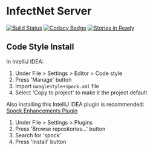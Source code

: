 # InfectNet Server
[![Build Status](https://travis-ci.org/infectnet/infectnet-server.svg?branch=develop)](https://travis-ci.org/infectnet/infectnet-server)
[![Codacy Badge](https://api.codacy.com/project/badge/Grade/945096b22ce94409974698f82eef9258)](https://www.codacy.com/app/infectnet/infectnet-server?utm_source=github.com&amp;utm_medium=referral&amp;utm_content=infectnet/infectnet-server&amp;utm_campaign=Badge_Grade)
[![Stories in Ready](https://badge.waffle.io/infectnet/infectnet-parent.svg?label=ready&title=Ready)](http://waffle.io/infectnet/infectnet-parent)

## Code Style Install

In IntelliJ IDEA:

1. Under File > Settings > Editor > Code style
1. Press 'Manage' button
1. Import `GoogleStyle+Spock.xml` file
1. Select 'Copy to project' to make it the project default

Also installing this IntelliJ IDEA plugin is recommended:  
[Spock Enhancements Plugin](https://github.com/cholick/idea-spock-enhancements)

1. Under File > Settings > Plugins
1. Press 'Browse repositories...' button
1. Search for 'spock'
1. Press 'Install' button
